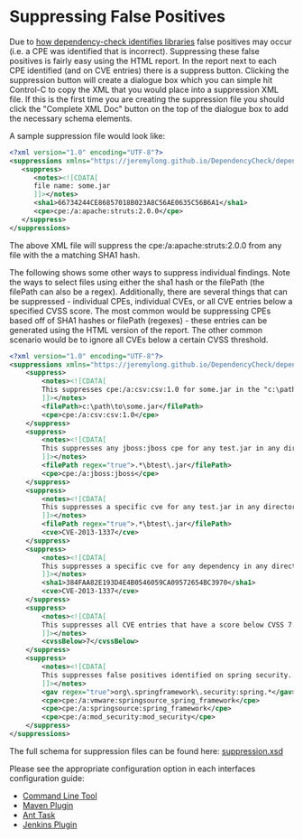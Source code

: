 Suppressing False Positives
====================
Due to [how dependency-check identifies libraries](internals.html) false positives may occur (i.e. a CPE was identified that is incorrect). Suppressing these false positives is fairly easy using the HTML report. In the report next to each CPE identified (and on CVE entries) there is a suppress button. Clicking the suppression button will create a dialogue box which you can simple hit Control-C to copy the XML that you would place into a suppression XML file. If this is the first time you are creating the suppression file you should click the "Complete XML Doc" button on the top of the dialogue box to add the necessary schema elements.

A sample suppression file would look like:

```xml
<?xml version="1.0" encoding="UTF-8"?>
<suppressions xmlns="https://jeremylong.github.io/DependencyCheck/dependency-suppression.1.1.xsd">
   <suppress>
      <notes><![CDATA[
      file name: some.jar
      ]]></notes>
      <sha1>66734244CE86857018B023A8C56AE0635C56B6A1</sha1>
      <cpe>cpe:/a:apache:struts:2.0.0</cpe>
   </suppress>
</suppressions>
```
The above XML file will suppress the cpe:/a:apache:struts:2.0.0 from any file with the a matching SHA1 hash.

The following shows some other ways to suppress individual findings. Note the ways to select files using either
the sha1 hash or the filePath (the filePath can also be a regex). Additionally, there are several things that
can be suppressed - individual CPEs, individual CVEs, or all CVE entries below a specified CVSS score. The most common
would be suppressing CPEs based off of SHA1 hashes or filePath (regexes) - these entries can be generated using the
HTML version of the report. The other common scenario would be to ignore all CVEs below a certain CVSS threshold.

```xml
<?xml version="1.0" encoding="UTF-8"?>
<suppressions xmlns="https://jeremylong.github.io/DependencyCheck/dependency-suppression.1.1.xsd">
    <suppress>
        <notes><![CDATA[
        This suppresses cpe:/a:csv:csv:1.0 for some.jar in the "c:\path\to" directory.
        ]]></notes>
        <filePath>c:\path\to\some.jar</filePath>
        <cpe>cpe:/a:csv:csv:1.0</cpe>
    </suppress>
    <suppress>
        <notes><![CDATA[
        This suppresses any jboss:jboss cpe for any test.jar in any directory.
        ]]></notes>
        <filePath regex="true">.*\btest\.jar</filePath>
        <cpe>cpe:/a:jboss:jboss</cpe>
    </suppress>
    <suppress>
        <notes><![CDATA[
        This suppresses a specific cve for any test.jar in any directory.
        ]]></notes>
        <filePath regex="true">.*\btest\.jar</filePath>
        <cve>CVE-2013-1337</cve>
    </suppress>
    <suppress>
        <notes><![CDATA[
        This suppresses a specific cve for any dependency in any directory that has the specified sha1 checksum.
        ]]></notes>
        <sha1>384FAA82E193D4E4B0546059CA09572654BC3970</sha1>
        <cve>CVE-2013-1337</cve>
    </suppress>
    <suppress>
        <notes><![CDATA[
        This suppresses all CVE entries that have a score below CVSS 7.
        ]]></notes>
        <cvssBelow>7</cvssBelow>
    </suppress>
    <suppress>
        <notes><![CDATA[
        This suppresses false positives identified on spring security.
        ]]></notes>
        <gav regex="true">org\.springframework\.security:spring.*</gav>
        <cpe>cpe:/a:vmware:springsource_spring_framework</cpe>
        <cpe>cpe:/a:springsource:spring_framework</cpe>
        <cpe>cpe:/a:mod_security:mod_security</cpe>
    </suppress>
</suppressions>
```

The full schema for suppression files can be found here: [suppression.xsd](https://github.com/jeremylong/DependencyCheck/blob/master/core/src/main/resources/schema/suppression.xsd "Suppression Schema")

Please see the appropriate configuration option in each interfaces configuration guide:

-  [Command Line Tool](../dependency-check-cli/arguments.html)
-  [Maven Plugin](../dependency-check-maven/configuration.html)
-  [Ant Task](../dependency-check-ant/configuration.html)
-  [Jenkins Plugin](../dependency-check-jenkins/index.html)
